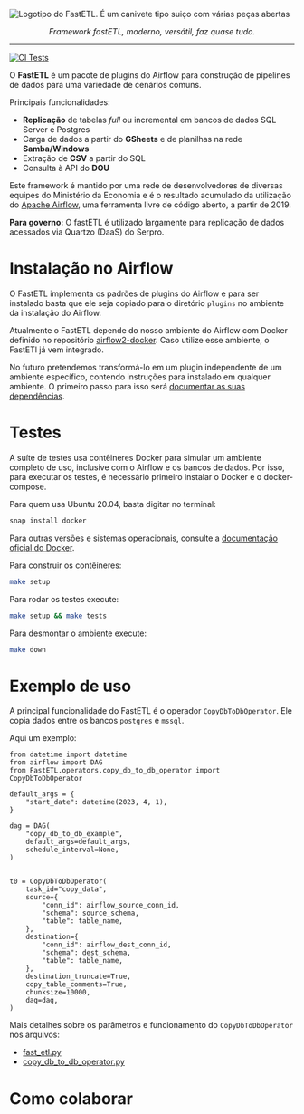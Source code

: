 ![Logotipo do FastETL. É um canivete tipo suiço com várias peças abertas](docs/logo.png)

<p align="center">
    <em>Framework fastETL, moderno, versátil, faz quase tudo.</em>
</p>

---

[![CI Tests](https://github.com/economiagovbr/FastETL/actions/workflows/ci-tests.yml/badge.svg)](https://github.com/economiagovbr/FastETL/actions/workflows/ci-tests.yml)

O **FastETL** é um pacote de plugins do Airflow para construção de pipelines de dados para uma variedade de cenários comuns.

Principais funcionalidades:
* **Replicação** de tabelas *full* ou incremental em bancos de dados SQL Server e Postgres
* Carga de dados a partir do **GSheets** e de planilhas na rede **Samba/Windows**
* Extração de **CSV** a partir do SQL
* Consulta à API do **DOU**

<!-- Contar a história da origem do FastETL -->
Este framework é mantido por uma rede de desenvolvedores de diversas equipes do Ministério da Economia e é o resultado acumulado da utilização do [Apache Airflow](https://airflow.apache.org/), uma ferramenta livre de código aberto, a partir de 2019.

**Para governo:** O fastETL é utilizado largamente para replicação de dados acessados via Quartzo (DaaS) do Serpro.

# Instalação no Airflow

O FastETL implementa os padrões de plugins do Airflow e para ser
instalado basta que ele seja copiado para o diretório `plugins` no
ambiente da instalação do Airflow.

Atualmente o FastETL depende do nosso ambiente do Airflow com Docker
definido no repositório
[airflow2-docker](https://github.com/economiagovbr/airflow2-docker).
Caso utilize esse ambiente, o FastETl já vem integrado.

No futuro pretendemos transformá-lo em um plugin independente de um
ambiente específico, contendo instruções para instalado em qualquer
ambiente. O primeiro passo para isso será
[documentar as suas dependências](https://github.com/economiagovbr/FastETL/issues/5).

# Testes

A suíte de testes usa contêineres Docker para simular um ambiente
completo de uso, inclusive com o Airflow e os bancos de dados. Por isso,
para executar os testes, é necessário primeiro instalar o Docker e o
docker-compose.

Para quem usa Ubuntu 20.04, basta digitar no terminal:

```bash
snap install docker
```

Para outras versões e sistemas operacionais, consulte a
[documentação oficial do Docker](https://docs.docker.com/get-docker/).


Para construir os contêineres:

```bash
make setup
```

Para rodar os testes execute:

```bash
make setup && make tests
```

Para desmontar o ambiente execute:

```bash
make down
```

# Exemplo de uso

A principal funcionalidade do FastETL é o operador
`CopyDbToDbOperator`. Ele copia dados entre os bancos `postgres` e
`mssql`.

Aqui um exemplo:

```
from datetime import datetime
from airflow import DAG
from FastETL.operators.copy_db_to_db_operator import CopyDbToDbOperator

default_args = {
    "start_date": datetime(2023, 4, 1),
}

dag = DAG(
    "copy_db_to_db_example",
    default_args=default_args,
    schedule_interval=None,
)


t0 = CopyDbToDbOperator(
    task_id="copy_data",
    source={
        "conn_id": airflow_source_conn_id,
        "schema": source_schema,
        "table": table_name,
    },
    destination={
        "conn_id": airflow_dest_conn_id,
        "schema": dest_schema,
        "table": table_name,
    },
    destination_truncate=True,
    copy_table_comments=True,
    chunksize=10000,
    dag=dag,
)
```

Mais detalhes sobre os parâmetros e funcionamento do `CopyDbToDbOperator`
nos arquivos:

* [fast_etl.py](custom_functions/fast_etl.py)
* [copy_db_to_db_operator.py](operators/copy_db_to_db_operator.py)

# Como colaborar
